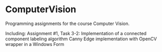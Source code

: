 ComputerVision
==============

Programming assignments for the course Computer Vision.

Including:
Assignment #1, Task 3-2: Implementation of a connected component labeling algorithm
Canny Edge implementation with OpenCV wrapper in a Windows Form
